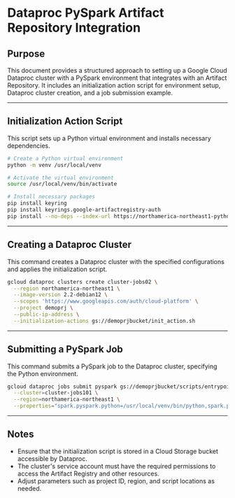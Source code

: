 # Dataproc PySpark Artifact Repository Integration

## Purpose
This document provides a structured approach to setting up a Google Cloud Dataproc cluster with a PySpark environment that integrates with an Artifact Repository. It includes an initialization action script for environment setup, Dataproc cluster creation, and a job submission example.

---

## Initialization Action Script
This script sets up a Python virtual environment and installs necessary dependencies.

```sh
# Create a Python virtual environment
python -m venv /usr/local/venv

# Activate the virtual environment
source /usr/local/venv/bin/activate

# Install necessary packages
pip install keyring
pip install keyrings.google-artifactregistry-auth
pip install --no-deps --index-url https://northamerica-northeast1-python.pkg.dev/demoprj/pypi2/simple/ --verbose generate-dummy-data
```

---

## Creating a Dataproc Cluster
This command creates a Dataproc cluster with the specified configurations and applies the initialization script.

```sh
gcloud dataproc clusters create cluster-jobs02 \
  --region northamerica-northeast1 \
  --image-version 2.2-debian12 \
  --scopes 'https://www.googleapis.com/auth/cloud-platform' \
  --project demoprj \
  --public-ip-address \
  --initialization-actions gs://demoprjbucket/init_action.sh
```

---

## Submitting a PySpark Job
This command submits a PySpark job to the Dataproc cluster, specifying the Python environment.

```sh
gcloud dataproc jobs submit pyspark gs://demoprjbucket/scripts/entrypoint.py \
  --cluster=cluster-jobs101 \
  --region=northamerica-northeast1 \
  --properties="spark.pyspark.python=/usr/local/venv/bin/python,spark.pyspark.driver.python=/usr/local/venv/bin/python"
```

---

## Notes
- Ensure that the initialization script is stored in a Cloud Storage bucket accessible by Dataproc.
- The cluster's service account must have the required permissions to access the Artifact Registry and other resources.
- Adjust parameters such as project ID, region, and script locations as needed.
